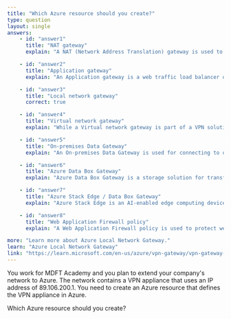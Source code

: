 ```yaml
---
title: "Which Azure resource should you create?"
type: question
layout: single
answers:
    - id: "answer1"
      title: "NAT gateway"
      explain: "A NAT (Network Address Translation) gateway is used to enable outbound internet connectivity for private networks, not for defining on-premises VPN appliances."

    - id: "answer2"
      title: "Application gateway"
      explain: "An Application gateway is a web traffic load balancer operating at the application layer. It is not used for defining VPN appliances or creating site-to-site VPN connections."

    - id: "answer3"
      title: "Local network gateway"
      correct: true

    - id: "answer4"
      title: "Virtual network gateway"
      explain: "While a Virtual network gateway is part of a VPN solution, it represents the Azure side of the VPN connection. The Local network gateway is what's needed to define the on-premises VPN appliance."

    - id: "answer5"
      title: "On-premises Data Gateway"
      explain: "An On-premises Data Gateway is used for connecting to on-premises data sources for services like Power BI and Logic Apps, not for VPN connections."

    - id: "answer6"
      title: "Azure Data Box Gateway"
      explain: "Azure Data Box Gateway is a storage solution for transferring data to Azure, not for creating VPN connections."

    - id: "answer7"
      title: "Azure Stack Edge / Data Box Gateway"
      explain: "Azure Stack Edge is an AI-enabled edge computing device, not a resource for defining VPN appliances."

    - id: "answer8"
      title: "Web Application Firewall policy"
      explain: "A Web Application Firewall policy is used to protect web applications from common exploits and vulnerabilities, not for defining VPN appliances."

more: "Learn more about Azure Local Network Gateway."
learn: "Azure Local Network Gateway"
link: "https://learn.microsoft.com/en-us/azure/vpn-gateway/vpn-gateway-about-vpn-gateway-settings#lng"
---
```


You work for MDFT Academy and you plan to extend your company's network to Azure. The network contains a VPN appliance that uses an IP address of 89.106.200.1. You need to create an Azure resource that defines the VPN appliance in Azure. 

Which Azure resource should you create?
